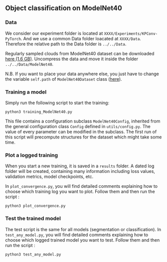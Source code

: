 ## Object classification on ModelNet40

### Data

We consider our experiment folder is located at `XXXX/Experiments/KPConv-PyTorch`. And we use a common Data folder
loacated at `XXXX/Data`. Therefore the relative path to the Data folder is `../../Data`.

Regularly sampled clouds from ModelNet40 dataset can be downloaded
<a href="https://shapenet.cs.stanford.edu/media/modelnet40_normal_resampled.zip">here (1.6 GB)</a>.
Uncompress the data and move it inside the folder `../../Data/ModelNet40`.

N.B. If you want to place your data anywhere else, you just have to change the variable
`self.path` of `ModelNet40Dataset` class ([here](https://github.com/HuguesTHOMAS/KPConv-PyTorch/blob/e9d328135c0a3818ee0cf1bb5bb63434ce15c22e/datasets/ModelNet40.py#L113)).

### Training a model

Simply run the following script to start the training:

```
python3 training_ModelNet40.py
```

This file contains a configuration subclass `ModelNet40Config`, inherited from the general configuration class `Config` defined in `utils/config.py`. The value of every parameter can be modified in the subclass. The first run of this script will precompute structures for the dataset which might take some time.

### Plot a logged training

When you start a new training, it is saved in a `results` folder. A dated log folder will be created, containing many information including loss values, validation metrics, model checkpoints, etc.

In `plot_convergence.py`, you will find detailed comments explaining how to choose which training log you want to plot. Follow them and then run the script :

```
python3 plot_convergence.py
```

### Test the trained model

The test script is the same for all models (segmentation or classification). In `test_any_model.py`, you will find detailed comments explaining how to choose which logged trained model you want to test. Follow them and then run the script :

```
python3 test_any_model.py
```
